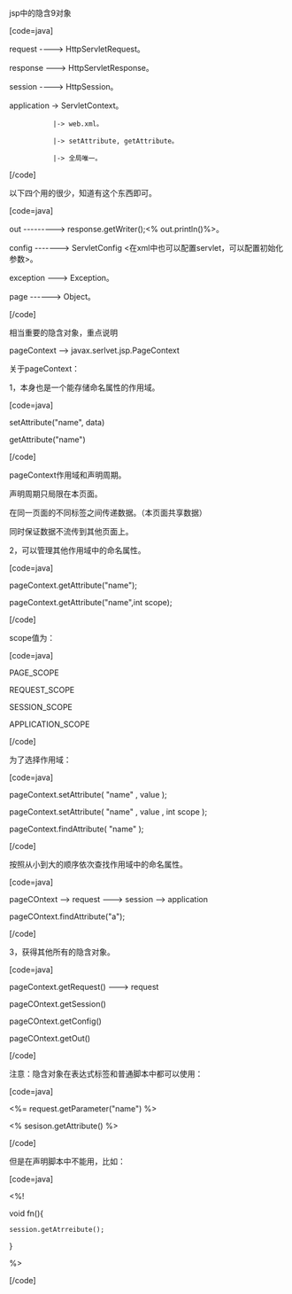 jsp中的隐含9对象
[code=java]
request ----> HttpServletRequest。
response ---> HttpServletResponse。
session ----> HttpSession。
application -> ServletContext。 
			   |-> web.xml。
			   |-> setAttribute, getAttribute。
			   |-> 全局唯一。 
[/code]			   
以下四个用的很少，知道有这个东西即可。   
[code=java]
out  ---------> response.getWriter();<% out.println()%>。
config -------> ServletConfig <在xml中也可以配置servlet，可以配置初始化参数>。
exception  ---> Exception。
page    ------> Object。
[/code]
相当重要的隐含对象，重点说明
pageContext --> javax.serlvet.jsp.PageContext
关于pageContext：
1，本身也是一个能存储命名属性的作用域。
[code=java]
setAttribute("name", data)
getAttribute("name")
[/code]
pageContext作用域和声明周期。
声明周期只局限在本页面。
在同一页面的不同标签之间传递数据。（本页面共享数据）
同时保证数据不流传到其他页面上。	            
2，可以管理其他作用域中的命名属性。
[code=java]
pageContext.getAttribute("name");
pageContext.getAttribute("name",int scope); 
[/code]
scope值为：
[code=java]
PAGE_SCOPE 
REQUEST_SCOPE
SESSION_SCOPE
APPLICATION_SCOPE
[/code]
为了选择作用域：
[code=java]
pageContext.setAttribute( "name" , value );
pageContext.setAttribute( "name" , value , int scope );   
pageContext.findAttribute( "name" );
[/code]
按照从小到大的顺序依次查找作用域中的命名属性。
[code=java]
pageCOntext --> request ---> session  --> application
pageCOntext.findAttribute("a");
[/code]
3，获得其他所有的隐含对象。
[code=java]
pageContext.getRequest() ---> request
pageCOntext.getSession()
pageCOntext.getConfig()
pageCOntext.getOut()
[/code]
注意：隐含对象在表达式标签和普通脚本中都可以使用：
[code=java]
<%= request.getParameter("name") %> 
<%  sesison.getAttribute() %>
[/code]
但是在声明脚本中不能用，比如：
[code=java] 
<%!
void fn(){
	session.getAtrreibute();
}
%>
[/code]